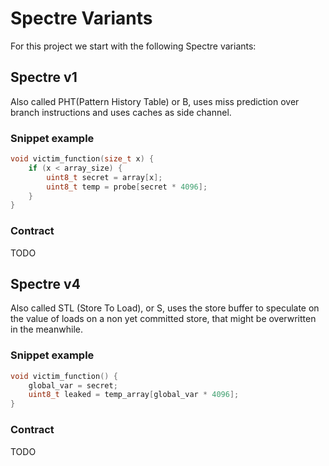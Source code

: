 # Spectre Variants

For this project we start with the following Spectre variants:

## Spectre v1

Also called PHT(Pattern History Table) or B, uses miss prediction over branch instructions and uses caches as side channel.

### Snippet example

```c
void victim_function(size_t x) {
    if (x < array_size) {
        uint8_t secret = array[x];
        uint8_t temp = probe[secret * 4096];
    }
}
```

### Contract

TODO

## Spectre v4

Also called STL (Store To Load), or S, uses the store buffer to speculate on the value of loads on a non yet committed store, that might be overwritten in the meanwhile.

### Snippet example

```c
void victim_function() {
    global_var = secret;
    uint8_t leaked = temp_array[global_var * 4096];
}
```

### Contract

TODO
